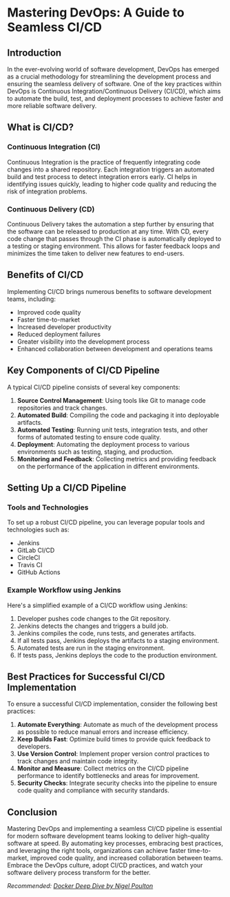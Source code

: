# Mastering DevOps: A Guide to Seamless CI/CD

## Introduction

In the ever-evolving world of software development, DevOps has emerged as a crucial methodology for streamlining the development process and ensuring the seamless delivery of software. One of the key practices within DevOps is Continuous Integration/Continuous Delivery (CI/CD), which aims to automate the build, test, and deployment processes to achieve faster and more reliable software delivery.

## What is CI/CD?

### Continuous Integration (CI)

Continuous Integration is the practice of frequently integrating code changes into a shared repository. Each integration triggers an automated build and test process to detect integration errors early. CI helps in identifying issues quickly, leading to higher code quality and reducing the risk of integration problems.

### Continuous Delivery (CD)

Continuous Delivery takes the automation a step further by ensuring that the software can be released to production at any time. With CD, every code change that passes through the CI phase is automatically deployed to a testing or staging environment. This allows for faster feedback loops and minimizes the time taken to deliver new features to end-users.

## Benefits of CI/CD

Implementing CI/CD brings numerous benefits to software development teams, including:

- Improved code quality
- Faster time-to-market
- Increased developer productivity
- Reduced deployment failures
- Greater visibility into the development process
- Enhanced collaboration between development and operations teams

## Key Components of CI/CD Pipeline

A typical CI/CD pipeline consists of several key components:

1. **Source Control Management**: Using tools like Git to manage code repositories and track changes.
2. **Automated Build**: Compiling the code and packaging it into deployable artifacts.
3. **Automated Testing**: Running unit tests, integration tests, and other forms of automated testing to ensure code quality.
4. **Deployment**: Automating the deployment process to various environments such as testing, staging, and production.
5. **Monitoring and Feedback**: Collecting metrics and providing feedback on the performance of the application in different environments.

## Setting Up a CI/CD Pipeline

### Tools and Technologies

To set up a robust CI/CD pipeline, you can leverage popular tools and technologies such as:

- Jenkins
- GitLab CI/CD
- CircleCI
- Travis CI
- GitHub Actions

### Example Workflow using Jenkins

Here's a simplified example of a CI/CD workflow using Jenkins:

1. Developer pushes code changes to the Git repository.
2. Jenkins detects the changes and triggers a build job.
3. Jenkins compiles the code, runs tests, and generates artifacts.
4. If all tests pass, Jenkins deploys the artifacts to a staging environment.
5. Automated tests are run in the staging environment.
6. If tests pass, Jenkins deploys the code to the production environment.

## Best Practices for Successful CI/CD Implementation

To ensure a successful CI/CD implementation, consider the following best practices:

1. **Automate Everything**: Automate as much of the development process as possible to reduce manual errors and increase efficiency.
2. **Keep Builds Fast**: Optimize build times to provide quick feedback to developers.
3. **Use Version Control**: Implement proper version control practices to track changes and maintain code integrity.
4. **Monitor and Measure**: Collect metrics on the CI/CD pipeline performance to identify bottlenecks and areas for improvement.
5. **Security Checks**: Integrate security checks into the pipeline to ensure code quality and compliance with security standards.

## Conclusion

Mastering DevOps and implementing a seamless CI/CD pipeline is essential for modern software development teams looking to deliver high-quality software at speed. By automating key processes, embracing best practices, and leveraging the right tools, organizations can achieve faster time-to-market, improved code quality, and increased collaboration between teams. Embrace the DevOps culture, adopt CI/CD practices, and watch your software delivery process transform for the better.

*Recommended: <a href="https://amazon.com/dp/B0816Q9F6Z?tag=aiblogcontent-20" target="_blank" rel="nofollow sponsored">Docker Deep Dive by Nigel Poulton</a>*
